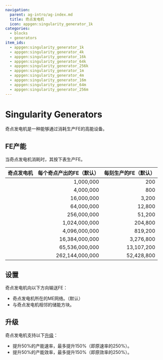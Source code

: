 ```yaml
---
navigation:
  parent: ag-intro/ag-index.md
  title: 奇点发电机
  icon: appgen:singularity_generator_1k
categories:
  - blocks
  - generators
item_ids:
  - appgen:singularity_generator_1k
  - appgen:singularity_generator_4k
  - appgen:singularity_generator_16k
  - appgen:singularity_generator_64k
  - appgen:singularity_generator_256k
  - appgen:singularity_generator_1m
  - appgen:singularity_generator_4m
  - appgen:singularity_generator_16m
  - appgen:singularity_generator_64m
  - appgen:singularity_generator_256m
---
```


# Singularity Generators

<Column gap="1">
  <Row gap="1">
    <BlockImage id="appgen:singularity_generator_1k" scale="4" p:active="true"/>
    <BlockImage id="appgen:singularity_generator_4k" scale="4" p:active="true" />
    <BlockImage id="appgen:singularity_generator_16k" scale="4" p:active="true" />
    <BlockImage id="appgen:singularity_generator_64k" scale="4" p:active="true" />
    <BlockImage id="appgen:singularity_generator_256k" scale="4" p:active="true" />
  </Row>
  <Row gap="1">
    <BlockImage id="appgen:singularity_generator_1m" scale="4" p:active="true" />
    <BlockImage id="appgen:singularity_generator_4m" scale="4" p:active="true" />
    <BlockImage id="appgen:singularity_generator_16m" scale="4" p:active="true" />
    <BlockImage id="appgen:singularity_generator_64m" scale="4" p:active="true" />
    <BlockImage id="appgen:singularity_generator_256m" scale="4" p:active="true" />
  </Row>
</Column>

奇点发电机是一种能够通过消耗<ItemLink id="ae2:singularity" />生产FE的高能设备。

## FE产能

当奇点发电机消耗<ItemLink id="ae2:singularity" />时，其按下表生产FE。

| 奇点发电机                                               | 每个奇点产出的FE（默认） | 每刻生产的FE（默认） |
|-----------------------------------------------------|---------------------:|------------------:|
| <ItemLink id="appgen:singularity_generator_1k" />   |            1,000,000 |               200 |
| <ItemLink id="appgen:singularity_generator_4k" />   |            4,000,000 |               800 |
| <ItemLink id="appgen:singularity_generator_16k" />  |           16,000,000 |             3,200 |
| <ItemLink id="appgen:singularity_generator_64k" />  |           64,000,000 |            12,800 |
| <ItemLink id="appgen:singularity_generator_256k" /> |          256,000,000 |            51,200 |
| <ItemLink id="appgen:singularity_generator_1m" />   |        1,024,000,000 |           204,800 |
| <ItemLink id="appgen:singularity_generator_4m" />   |        4,096,000,000 |           819,200 |
| <ItemLink id="appgen:singularity_generator_16m" />  |       16,384,000,000 |         3,276,800 |
| <ItemLink id="appgen:singularity_generator_64m" />  |       65,536,000,000 |        13,107,200 |
| <ItemLink id="appgen:singularity_generator_256m" /> |      262,144,000,000 |        52,428,800 |

## 设置

奇点发电机向以下方向输送FE：

- 奇点发电机所在的ME网络。（默认）
- 与奇点发电机相邻的储能方块。

## 升级

奇点发电机支持以下[升级](ae2:items-blocks-machines/upgrade_cards.md)：

-   <ItemLink id="ae2:speed_card" /> 提升50%的产能速率，最多提升150%（即原速率的250%）。
-   <ItemLink id="ae2:energy_card" /> 提升50%的产能效率，最多提升150%（即原效率的250%）。
